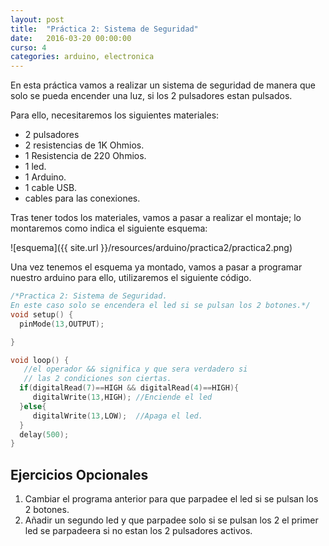 ```yaml
---
layout: post
title:  "Práctica 2: Sistema de Seguridad"
date:   2016-03-20 00:00:00
curso: 4
categories: arduino, electronica
---
```


En esta práctica vamos a realizar un sistema de seguridad de manera que solo se pueda encender una luz, si los 2 pulsadores estan pulsados.

Para ello, necesitaremos los siguientes materiales:

* 2 pulsadores
* 2 resistencias de 1K Ohmios.
* 1 Resistencia de 220 Ohmios.
* 1 led.
* 1 Arduino.
* 1 cable USB.
* cables para las conexiones.

Tras tener todos los materiales, vamos a pasar a realizar el montaje; lo montaremos como indica el siguiente esquema:

![esquema]({{ site.url }}/resources/arduino/practica2/practica2.png)

Una vez tenemos el esquema ya montado, vamos a pasar a programar nuestro arduino para ello, utilizaremos el siguiente código.

```c
/*Practica 2: Sistema de Seguridad.
En este caso solo se encendera el led si se pulsan los 2 botones.*/
void setup() {
  pinMode(13,OUTPUT);

}

void loop() {
   //el operador && significa y que sera verdadero si 
   // las 2 condiciones son ciertas.
  if(digitalRead(7)==HIGH && digitalRead(4)==HIGH){
     digitalWrite(13,HIGH); //Enciende el led
  }else{
     digitalWrite(13,LOW);  //Apaga el led.
  }
  delay(500);
}
```

## Ejercicios Opcionales

1. Cambiar el programa anterior para que parpadee el led si se pulsan los 2 botones.
2. Añadir un segundo led y que parpadee solo si se pulsan los 2 el primer led se parpadeera si no estan los 2 pulsadores activos.